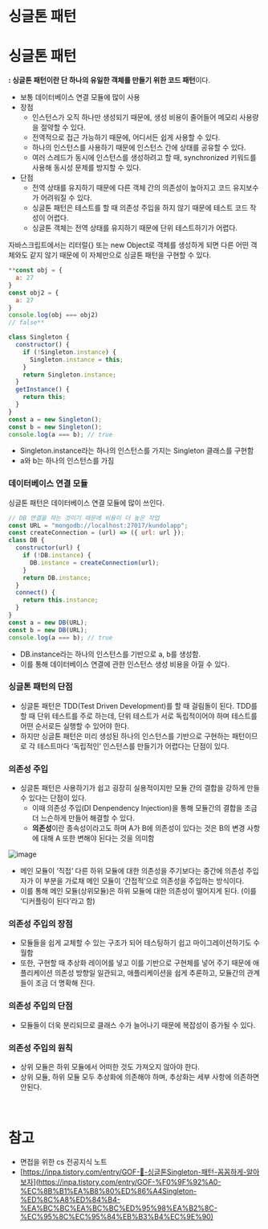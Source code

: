 # 싱글톤 패턴

# 싱글톤 패턴

**: 싱글톤 패턴이란 단 하나의 유일한 객체를 만들기 위한 코드 패턴**이다.

- 보통 데이터베이스 연결 모듈에 많이 사용
- 장점
  - 인스턴스가 오직 하나만 생성되기 때문에, 생성 비용이 줄어들어 메모리 사용량을 절약할 수 있다.
  - 전역적으로 접근 가능하기 때문에, 어디서든 쉽게 사용할 수 있다.
  - 하나의 인스턴스를 사용하기 때문에 인스턴스 간에 상태를 공유할 수 있다.
  - 여러 스레드가 동시에 인스턴스를 생성하려고 할 때, synchronized 키워드를 사용해 동시성 문제를 방지할 수 있다.
- 단점
  - 전역 상태를 유지하기 때문에 다른 객체 간의 의존성이 높아지고 코드 유지보수가 어려워질 수 있다.
  - 싱글톤 패턴은 테스트를 할 때 의존성 주입을 하지 않기 때문에 테스트 코드 작성이 어렵다.
  - 싱글톤 객체는 전역 상태를 유지하기 때문에 단위 테스트하기가 어렵다.

자바스크립트에서는 리터럴{} 또는 new Object로 객체를 생성하게 되면 다른 어떤 객체와도 같지 않기 때문에 이 자체만으로 싱글톤 패턴을 구현할 수 있다.

```jsx
**const obj = {
  a: 27
}
const obj2 = {
  a: 27
}
console.log(obj === obj2)
// false**
```

```jsx
class Singleton {
  constructor() {
    if (!Singleton.instance) {
      Singleton.instance = this;
    }
    return Singleton.instance;
  }
  getInstance() {
    return this;
  }
}
const a = new Singleton();
const b = new Singleton();
console.log(a === b); // true
```

- Singleton.instance라는 하나의 인스턴스를 가지는 Singleton 클래스를 구현함
- a와 b는 하나의 인스턴스를 가짐

### **데이터베이스 연결 모듈**

싱글톤 패턴은 데이터베이스 연결 모듈에 많이 쓰인다.

```jsx
// DB 연결을 하는 것이기 때문에 비용이 더 높은 작업
const URL = "mongodb://localhost:27017/kundolapp";
const createConnection = (url) => ({ url: url });
class DB {
  constructor(url) {
    if (!DB.instance) {
      DB.instance = createConnection(url);
    }
    return DB.instance;
  }
  connect() {
    return this.instance;
  }
}
const a = new DB(URL);
const b = new DB(URL);
console.log(a === b); // true
```

- DB.instance라는 하나의 인스턴스를 기반으로 a, b를 생성함.
- 이를 통해 데이터베이스 연결에 관한 인스턴스 생성 비용을 아낄 수 있다.

### **싱글톤 패턴의 단점**

- 싱글톤 패턴은 TDD(Test Driven Development)를 할 때 걸림돌이 된다. TDD를 할 때 단위 테스트를 주로 하는데, 단위 테스트가 서로 독립적이어야 하며 테스트를 어떤 순서로든 실행할 수 있어야 한다.
- 하지만 싱글톤 패턴은 미리 생성된 하나의 인스턴스를 기반으로 구현하는 패턴이므로 각 테스트마다 ‘독립적인’ 인스턴스를 만들기가 어렵다는 단점이 있다.

### **의존성 주입**

- 싱글톤 패턴은 사용하기가 쉽고 굉장히 실용적이지만 모듈 간의 결합을 강하게 만들 수 있다는 단점이 있다.
  - 이때 의존성 주입(DI Denpendency Injection)을 통해 모듈간의 결합을 조금 더 느슨하게 만들어 해결할 수 있다.
  * **의존성**이란 종속성이라고도 하며 A가 B에 의존성이 있다는 것은 B의 변경 사항에 대해 A 또한 변해야 된다는 것을 의미함

![image](https://github.com/soominnnn/toss_frontend_PR/assets/110236953/98bbfb9a-054c-4a9c-8a0c-44deb9047027)

- 메인 모듈이 ‘직접’ 다른 하위 모듈에 대한 의존성을 주기보다는 중간에 의존성 주입자가 이 부분을 가로채 메인 모듈이 ‘간접적’으로 의존성을 주입하는 방식이다.
- 이를 통해 메인 모듈(상위모듈)은 하위 모듈에 대한 의존성이 떨어지게 된다. (이를 ‘디커플링이 된다’라고 함)

### **의존성 주입의 장점**

- 모듈들을 쉽게 교체할 수 있는 구조가 되어 테스팅하기 쉽고 마이그레이션하기도 수월함
- 또한, 구현할 때 추상화 레이어를 넣고 이를 기반으로 구현체를 넣어 주기 때문에 애플리케이션 의존성 방향일 일관되고, 애플리케이션을 쉽게 추론하고, 모듈간의 관계들이 조금 더 명확해 진다.

### **의존성 주입의 단점**

- 모듈들이 더욱 분리되므로 클래스 수가 늘어나기 때문에 복잡성이 증가될 수 있다.

### **의존성 주입의 원칙**

- 상위 모듈은 하위 모듈에서 어떠한 것도 가져오지 않아야 한다.
- 상위 모듈, 하위 모듈 모두 추상화에 의존해야 하며, 추상화는 세부 사항에 의존하면 안된다.

<br>

# 참고

- 면접을 위한 cs 전공지식 노트
- [https://inpa.tistory.com/entry/GOF-💠-싱글톤Singleton-패턴-꼼꼼하게-알아보자](https://inpa.tistory.com/entry/GOF-%F0%9F%92%A0-%EC%8B%B1%EA%B8%80%ED%86%A4Singleton-%ED%8C%A8%ED%84%B4-%EA%BC%BC%EA%BC%BC%ED%95%98%EA%B2%8C-%EC%95%8C%EC%95%84%EB%B3%B4%EC%9E%90)
